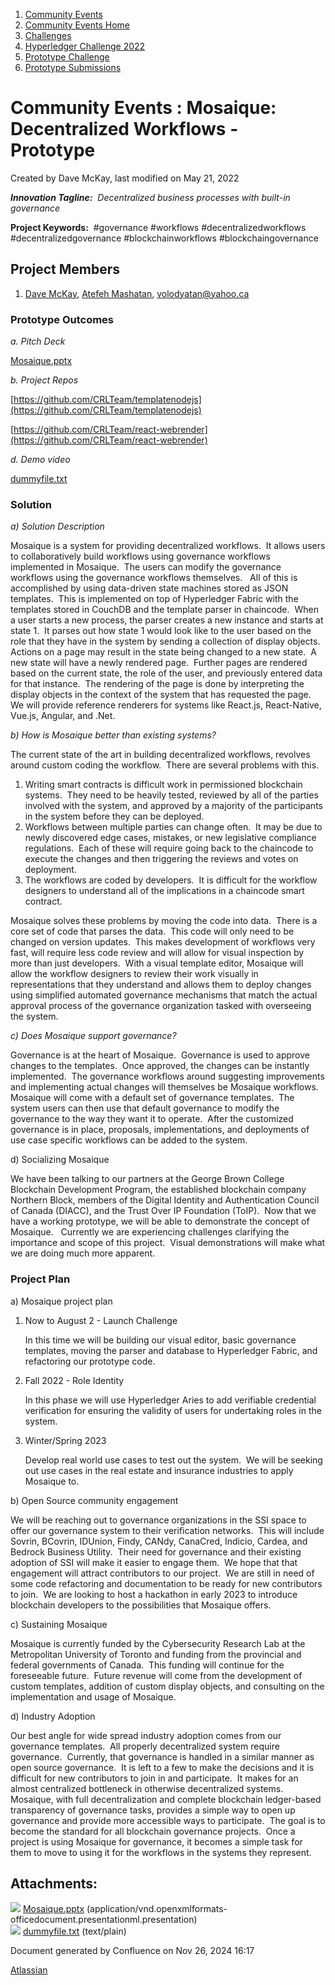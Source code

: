 1. [Community Events](index.html)
2. [Community Events Home](Community-Events-Home_21790731.html)
3. [Challenges](Challenges_21792347.html)
4. [Hyperledger Challenge 2022](Hyperledger-Challenge-2022_21792351.html)
5. [Prototype Challenge](Prototype-Challenge_21792363.html)
6. [Prototype Submissions](Prototype-Submissions_21793182.html)

# Community Events : Mosaique: Decentralized Workflows - Prototype

Created by Dave McKay, last modified on May 21, 2022

***Innovation Tagline:**  Decentralized business processes with built-in governance*

**Project Keywords:**  #governance #workflows #decentralizedworkflows #decentralizedgovernance #blockchainworkflows #blockchaingovernance

## Project Members

1. [Dave McKay](https://lf-hyperledger.atlassian.net/wiki/people/712020:98e8162a-f90c-4a0d-94c6-4cf4ef77da91?ref=confluence), [Atefeh Mashatan](https://lf-hyperledger.atlassian.net/wiki/people/712020:723d21db-3629-4fcc-a136-ea4179392947?ref=confluence), [volodyatan@yahoo.ca](https://lf-hyperledger.atlassian.net/wiki/people/712020:381f0c03-d2e9-4493-ade7-674b96a2ee57?ref=confluence)

### Prototype Outcomes

*a. Pitch Deck*

[Mosaique.pptx](attachments/21793377/21793378.pptx)

*b. Project Repos*

[https://github.com/CRLTeam/templatenodejs](https://github.com/CRLTeam/templatenodejs)

[https://github.com/CRLTeam/react-webrender](https://github.com/CRLTeam/react-webrender)

*d. Demo video* 

[dummyfile.txt](attachments/21793377/21793381.txt)

### Solution

*a) Solution Description*

Mosaique is a system for providing decentralized workflows.  It allows users to collaboratively build workflows using governance workflows implemented in Mosaique.  The users can modify the governance workflows using the governance workflows themselves.   All of this is accomplished by using data-driven state machines stored as JSON templates.  This is implemented on top of Hyperledger Fabric with the templates stored in CouchDB and the template parser in chaincode.  When a user starts a new process, the parser creates a new instance and starts at state 1.  It parses out how state 1 would look like to the user based on the role that they have in the system by sending a collection of display objects.  Actions on a page may result in the state being changed to a new state.  A new state will have a newly rendered page.  Further pages are rendered based on the current state, the role of the user, and previously entered data for that instance.  The rendering of the page is done by interpreting the display objects in the context of the system that has requested the page.  We will provide reference renderers for systems like React.js, React-Native, Vue.js, Angular, and .Net.

*b) How is Mosaique better than existing systems?*

The current state of the art in building decentralized workflows, revolves around custom coding the workflow.  There are several problems with this.

1. Writing smart contracts is difficult work in permissioned blockchain systems.  They need to be heavily tested, reviewed by all of the parties involved with the system, and approved by a majority of the participants in the system before they can be deployed.
2. Workflows between multiple parties can change often.  It may be due to newly discovered edge cases, mistakes, or new legislative compliance regulations.  Each of these will require going back to the chaincode to execute the changes and then triggering the reviews and votes on deployment.
3. The workflows are coded by developers.  It is difficult for the workflow designers to understand all of the implications in a chaincode smart contract.

Mosaique solves these problems by moving the code into data.  There is a core set of code that parses the data.  This code will only need to be changed on version updates.  This makes development of workflows very fast, will require less code review and will allow for visual inspection by more than just developers.  With a visual template editor, Mosaique will allow the workflow designers to review their work visually in representations that they understand and allows them to deploy changes using simplified automated governance mechanisms that match the actual approval process of the governance organization tasked with overseeing the system.

*c) Does Mosaique support governance?*

Governance is at the heart of Mosaique.  Governance is used to approve changes to the templates.  Once approved, the changes can be instantly implemented.  The governance workflows around suggesting improvements and implementing actual changes will themselves be Mosaique workflows.  Mosaique will come with a default set of governance templates.  The system users can then use that default governance to modify the governance to the way they want it to operate.  After the customized governance is in place, proposals, implementations, and deployments of use case specific workflows can be added to the system.

d) Socializing Mosaique

We have been talking to our partners at the George Brown College Blockchain Development Program, the established blockchain company Northern Block, members of the Digital Identity and Authentication Council of Canada (DIACC), and the Trust Over IP Foundation (ToIP).  Now that we have a working prototype, we will be able to demonstrate the concept of Mosaique.   Currently we are experiencing challenges clarifying the importance and scope of this project.  Visual demonstrations will make what we are doing much more apparent.

### Project Plan

a) Mosaique project plan

1. Now to August 2 - Launch Challenge
   
   In this time we will be building our visual editor, basic governance templates, moving the parser and database to Hyperledger Fabric, and refactoring our prototype code.
2. Fall 2022 - Role Identity
   
   In this phase we will use Hyperledger Aries to add verifiable credential verification for ensuring the validity of users for undertaking roles in the system.
3. Winter/Spring 2023
   
   Develop real world use cases to test out the system.  We will be seeking out use cases in the real estate and insurance industries to apply Mosaique to.

b) Open Source community engagement

We will be reaching out to governance organizations in the SSI space to offer our governance system to their verification networks.  This will include Sovrin, BCovrin, IDUnion, Findy, CANdy, CanaCred, Indicio, Cardea, and Bedrock Business Utility.  Their need for governance and their existing adoption of SSI will make it easier to engage them.  We hope that that engagement will attract contributors to our project.  We are still in need of some code refactoring and documentation to be ready for new contributors to join.  We are looking to host a hackathon in early 2023 to introduce blockchain developers to the possibilities that Mosaique offers.

c) Sustaining Mosaique

Mosaique is currently funded by the Cybersecurity Research Lab at the Metropolitan University of Toronto and funding from the provincial and federal governments of Canada.  This funding will continue for the foreseeable future.  Future revenue will come from the development of custom templates, addition of custom display objects, and consulting on the implementation and usage of Mosaique.

d) Industry Adoption

Our best angle for wide spread industry adoption comes from our governance templates.  All properly decentralized system require governance.  Currently, that governance is handled in a similar manner as open source governance.  It is left to a few to make the decisions and it is difficult for new contributors to join in and participate.  It makes for an almost centralized bottleneck in otherwise decentralized systems.  Mosaique, with full decentralization and complete blockchain ledger-based transparency of governance tasks, provides a simple way to open up governance and provide more accessible ways to participate.  The goal is to become the standard for all blockchain governance projects.  Once a project is using Mosaique for governance, it becomes a simple task for them to move to using it for the workflows in the systems they represent.  

## Attachments:

![](images/icons/bullet_blue.gif) [Mosaique.pptx](attachments/21793377/21793378.pptx) (application/vnd.openxmlformats-officedocument.presentationml.presentation)  
![](images/icons/bullet_blue.gif) [dummyfile.txt](attachments/21793377/21793381.txt) (text/plain)

Document generated by Confluence on Nov 26, 2024 16:17

[Atlassian](http://www.atlassian.com/)

